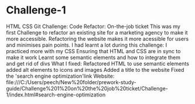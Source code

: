 # Challenge-1
HTML CSS Git Challenge: Code Refactor: On-the-job ticket
This was my first Challenge to refactor an existing site for a marketing agency to make it more accessible.
Refactoring the website makes it more acessible for users and minimises pain points. 
I had learnt a lot during this challenge:
I practiced more with my CSS 
Ensuring that HTML and CSS are in sync to make it work
Learnt some semantic elements and how to integrate them and get rid of divs 
What I fixed:
Refactored HTML to use semantic elements 
added alt elements to icons and images
Added a title to the website 
Fixed the 'search engine optimization'link
Website: file:///C:/Users/peech/New%20folder/prework-study-guide/Challenge%201%20on%20the%20job%20ticket/Challenge-1/index.html#search-engine-optimization
